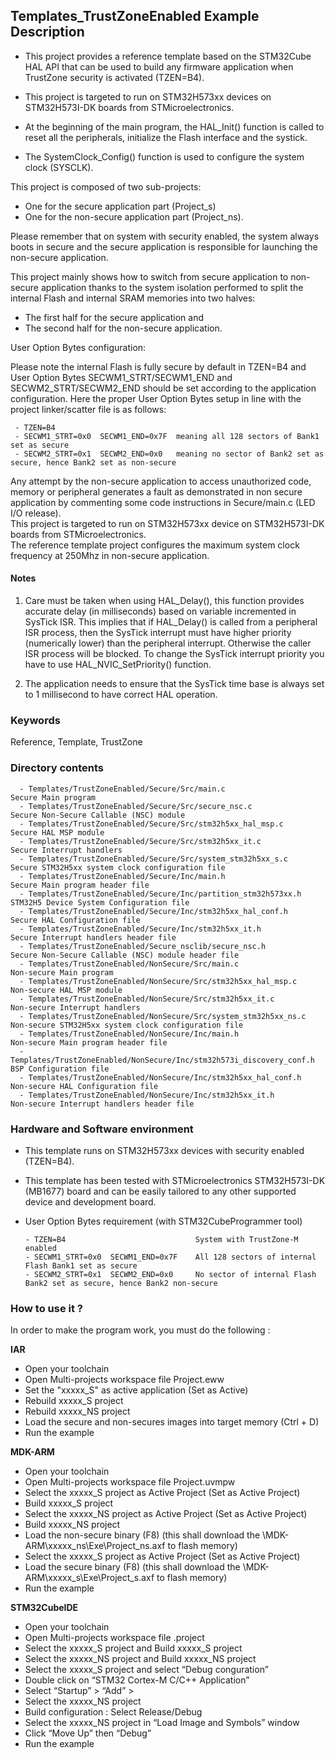 ## <b>Templates_TrustZoneEnabled Example Description</b>

- This project provides a reference template based on the STM32Cube HAL API that can be used
to build any firmware application when TrustZone security is activated (TZEN=B4).

- This project is targeted to run on STM32H573xx devices on STM32H573I-DK boards from STMicroelectronics.

- At the beginning of the main program, the HAL_Init() function is called to reset
all the peripherals, initialize the Flash interface and the systick.

- The SystemClock_Config() function is used to configure the system clock (SYSCLK).  

This project is composed of two sub-projects:  

 - One for the secure application part (Project_s)  
 - One for the non-secure application part (Project_ns).  

Please remember that on system with security enabled, the system always boots in secure and
the secure application is responsible for launching the non-secure application.  

This project mainly shows how to switch from secure application to non-secure application
thanks to the system isolation performed to split the internal Flash and internal SRAM memories
into two halves:  

 - The first half for the secure application and  
 - The second half for the non-secure application.  
 
User Option Bytes configuration:  

Please note the internal Flash is fully secure by default in TZEN=B4 and User Option Bytes
SECWM1_STRT/SECWM1_END and SECWM2_STRT/SECWM2_END should be set according to the application
configuration. 
Here the proper User Option Bytes setup in line with the project linker/scatter
file is as follows:

     - TZEN=B4 
     - SECWM1_STRT=0x0  SECWM1_END=0x7F  meaning all 128 sectors of Bank1 set as secure
     - SECWM2_STRT=0x1  SECWM2_END=0x0   meaning no sector of Bank2 set as secure, hence Bank2 set as non-secure
	 
Any attempt by the non-secure application to access unauthorized code, memory or
peripheral generates a fault as demonstrated in non secure application by commenting some
code instructions in Secure/main.c (LED I/O release).  
This project is targeted to run on STM32H573xx device on STM32H573I-DK boards from STMicroelectronics.  
The reference template project configures the maximum system clock frequency at 250Mhz in non-secure
application.

#### <b>Notes</b>

 1. Care must be taken when using HAL_Delay(), this function provides accurate delay (in milliseconds)
    based on variable incremented in SysTick ISR. This implies that if HAL_Delay() is called from
    a peripheral ISR process, then the SysTick interrupt must have higher priority (numerically lower)
    than the peripheral interrupt. Otherwise the caller ISR process will be blocked.
    To change the SysTick interrupt priority you have to use HAL_NVIC_SetPriority() function.

 2. The application needs to ensure that the SysTick time base is always set to 1 millisecond
    to have correct HAL operation.
 

### <b>Keywords</b>

Reference, Template, TrustZone

### <b>Directory contents</b>

      - Templates/TrustZoneEnabled/Secure/Src/main.c                         Secure Main program
      - Templates/TrustZoneEnabled/Secure/Src/secure_nsc.c                   Secure Non-Secure Callable (NSC) module
      - Templates/TrustZoneEnabled/Secure/Src/stm32h5xx_hal_msp.c            Secure HAL MSP module
      - Templates/TrustZoneEnabled/Secure/Src/stm32h5xx_it.c                 Secure Interrupt handlers
      - Templates/TrustZoneEnabled/Secure/Src/system_stm32h5xx_s.c           Secure STM32H5xx system clock configuration file
      - Templates/TrustZoneEnabled/Secure/Inc/main.h                         Secure Main program header file
      - Templates/TrustZoneEnabled/Secure/Inc/partition_stm32h573xx.h        STM32H5 Device System Configuration file
      - Templates/TrustZoneEnabled/Secure/Inc/stm32h5xx_hal_conf.h           Secure HAL Configuration file
      - Templates/TrustZoneEnabled/Secure/Inc/stm32h5xx_it.h                 Secure Interrupt handlers header file
      - Templates/TrustZoneEnabled/Secure_nsclib/secure_nsc.h                Secure Non-Secure Callable (NSC) module header file
      - Templates/TrustZoneEnabled/NonSecure/Src/main.c                      Non-secure Main program
      - Templates/TrustZoneEnabled/NonSecure/Src/stm32h5xx_hal_msp.c         Non-secure HAL MSP module
      - Templates/TrustZoneEnabled/NonSecure/Src/stm32h5xx_it.c              Non-secure Interrupt handlers
      - Templates/TrustZoneEnabled/NonSecure/Src/system_stm32h5xx_ns.c       Non-secure STM32H5xx system clock configuration file
      - Templates/TrustZoneEnabled/NonSecure/Inc/main.h                      Non-secure Main program header file
      - Templates/TrustZoneEnabled/NonSecure/Inc/stm32h573i_discovery_conf.h BSP Configuration file
      - Templates/TrustZoneEnabled/NonSecure/Inc/stm32h5xx_hal_conf.h        Non-secure HAL Configuration file
      - Templates/TrustZoneEnabled/NonSecure/Inc/stm32h5xx_it.h              Non-secure Interrupt handlers header file

### <b>Hardware and Software environment</b>

  - This template runs on STM32H573xx devices with security enabled (TZEN=B4).  
  - This template has been tested with STMicroelectronics STM32H573I-DK (MB1677)
    board and can be easily tailored to any other supported device
    and development board.  
	
  - User Option Bytes requirement (with STM32CubeProgrammer tool)

        - TZEN=B4                             System with TrustZone-M enabled
        - SECWM1_STRT=0x0  SECWM1_END=0x7F    All 128 sectors of internal Flash Bank1 set as secure
        - SECWM2_STRT=0x1  SECWM2_END=0x0     No sector of internal Flash Bank2 set as secure, hence Bank2 non-secure

### <b>How to use it ?</b>

In order to make the program work, you must do the following :

<b>IAR</b>

 - Open your toolchain
 - Open Multi-projects workspace file Project.eww
 - Set the "xxxxx_S" as active application (Set as Active)
 - Rebuild xxxxx_S project
 - Rebuild xxxxx_NS project
 - Load the secure and non-secures images into target memory (Ctrl + D)
 - Run the example

<b>MDK-ARM</b>

- Open your toolchain
- Open Multi-projects workspace file Project.uvmpw
- Select the xxxxx_S project as Active Project (Set as Active Project)
- Build xxxxx_S project
- Select the xxxxx_NS project as Active Project (Set as Active Project)
- Build xxxxx_NS project
- Load the non-secure binary (F8)
(this shall download the \MDK-ARM\xxxxx_ns\Exe\Project_ns.axf to flash memory)
- Select the xxxxx_S project as Active Project (Set as Active Project)
- Load the secure binary (F8)
(this shall download the \MDK-ARM\xxxxx_s\Exe\Project_s.axf to flash memory)
- Run the example

<b>STM32CubeIDE</b>

- Open your toolchain
- Open Multi-projects workspace file .project
- Select the xxxxx_S project and Build xxxxx_S project
- Select the xxxxx_NS project and Build xxxxx_NS project
- Select the xxxxx_S project and select “Debug conguration”
- Double click on “STM32 Cortex-M C/C++ Application”
- Select “Startup” > “Add” >
- Select the xxxxx_NS project
- Build configuration : Select Release/Debug
- Select the xxxxx_NS project in “Load Image and Symbols” window
- Click “Move Up” then “Debug”
- Run the example
